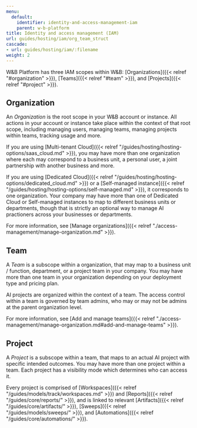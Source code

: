 ```yaml
---
menu:
  default:
    identifier: identity-and-access-management-iam
    parent: w-b-platform
title: Identity and access management (IAM)
url: guides/hosting/iam/org_team_struct
cascade:
- url: guides/hosting/iam/:filename
weight: 2
---
```


W&B Platform has three IAM scopes within W&B: [Organizations]({{< relref "#organization" >}}), [Teams]({{< relref "#team" >}}), and [Projects]({{< relref "#project" >}}).

## Organization

An *Organization* is the root scope in your W&B account or instance. All actions in your account or instance take place within the context of that root scope, including managing users, managing teams, managing projects within teams, tracking usage and more.

If you are using [Multi-tenant Cloud]({{< relref "/guides/hosting/hosting-options/saas_cloud.md" >}}), you may have more than one organization where each may correspond to a business unit, a personal user, a joint partnership with another business and more.

If you are using [Dedicated Cloud]({{< relref "/guides/hosting/hosting-options/dedicated_cloud.md" >}}) or a [Self-managed instance]({{< relref "/guides/hosting/hosting-options/self-managed.md" >}}), it corresponds to one organization. Your company may have more than one of Dedicated Cloud or Self-managed instances to map to different business units or departments, though that is strictly an optional way to manage AI practioners across your businesses or departments.

For more information, see [Manage organizations]({{< relref "./access-management/manage-organization.md" >}}).

## Team

A *Team* is a subscope within a organization, that may map to a business unit / function, department, or a project team in your company. You may have more than one team in your organization depending on your deployment type and pricing plan.

AI projects are organized within the context of a team. The access control within a team is governed by team admins, who may or may not be admins at the parent organization level.

For more information, see [Add and manage teams]({{< relref "./access-management/manage-organization.md#add-and-manage-teams" >}}).

## Project

A *Project* is a subscope within a team, that maps to an actual AI project with specific intended outcomes. You may have more than one project within a team. Each project has a visibility mode which determines who can access it.


Every project is comprised of [Workspaces]({{< relref "/guides/models/track/workspaces.md" >}}) and [Reports]({{< relref "/guides/core/reports/" >}}), and is linked to relevant [Artifacts]({{< relref "/guides/core/artifacts/" >}}), [Sweeps]({{< relref "/guides/models/sweeps/" >}}), and [Automations]({{< relref "/guides/core/automations/" >}}).
